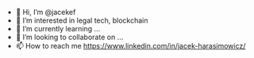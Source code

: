 - 👋 Hi, I’m @jacekef
- 👀 I’m interested in legal tech, blockchain
- 🌱 I’m currently learning ...
- 💞️ I’m looking to collaborate on ...
- 📫 How to reach me https://www.linkedin.com/in/jacek-harasimowicz/

<!---
jacekef/jacekef is a ✨ special ✨ repository because its `README.md` (this file) appears on your GitHub profile.
You can click the Preview link to take a look at your changes.
--->
